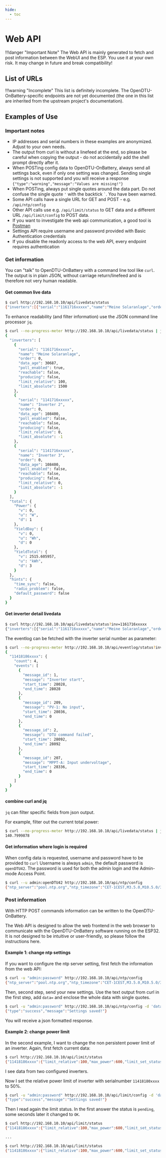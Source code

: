 ```yaml
---
hide:
  - toc
---
```


# Web API

!!!danger "Important Note"
    The Web API is mainly generated to fetch and post information between the WebUI and the ESP. You use it at your own  risk. It may change in future and break compatibility!

## List of URLs

!!!warning "Incomplete"
    This list is definitely incomplete. The OpenDTU-OnBattery-specific
    endpoints are not yet documented (the one in this list are inherited from
    the upstream project's documentation).

<swagger-ui src="../assets/swagger/main.yaml"/>

## Examples of Use

### Important notes

- IP addresses and serial numbers in these examples are anonymized. Adjust to your own needs.
- The output from curl is without a linefeed at the end, so please be careful when copying the output - do not accidentally add the shell prompt directly after it.
- When POSTing config data to OpenDTU-OnBattery, always send all settings back, even if only one setting was changed. Sending single settings is not supported and you will receive a response `{"type":"warning","message":"Values are missing!"}`
- When POSTing, always put single quotes around the data part. Do not confuse the single quote `'` with the backtick `` ` ``. You have been warned.
- Some API calls have a single URL for GET and POST - e.g. `/api/ntp/config`
- Other API calls use e.g. `/api/limit/status` to GET data and a different URL `/api/limit/config` to POST data.
- If you want to investigate the web api communication, a good tool is [Postman](https://www.postman.com/)
- Settings API require username and password provided with Basic Authentication credentials
- If you disable the readonly access to the web API, every endpoint requires authentication

### Get information

You can "talk" to OpenDTU-OnBattery with a command line tool like `curl`. The output is in plain JSON, without carriage return/linefeed and is therefore not very human readable.

#### Get common live data

```bash
$ curl http://192.168.10.10/api/livedata/status
{"inverters":[{"serial":"1161716xxxxx","name":"Meine Solaranlage","order":0,"data_age":30636,"poll_enabled":true,"reachable":false,"producing":false,"limit_relative":100,"limit_absolute":1500},{"serial":"1141716xxxxx","name":"Inverter 2","order":0,"data_age":108349,"poll_enabled":false,"reachable":false,"producing":false,"limit_relative":0,"limit_absolute":-1},{"serial":"1141716xxxxx","name":"Inverter 3","order":0,"data_age":108349,"poll_enabled":false,"reachable":false,"producing":false,"limit_relative":0,"limit_absolute":-1}],"total":{"Power":{"v":0,"u":"W","d":1},"YieldDay":{"v":0,"u":"Wh","d":0},"YieldTotal":{"v":2515.605957,"u":"kWh","d":3}},"hints":{"time_sync":false,"radio_problem":false,"default_password":false}}
```

To enhance readability (and filter information) use the JSON command line processor `jq`.

```bash
$ curl --no-progress-meter http://192.168.10.10/api/livedata/status | jq
{
  "inverters": [
    {
      "serial": "1161716xxxxx",
      "name": "Meine Solaranlage",
      "order": 0,
      "data_age": 30687,
      "poll_enabled": true,
      "reachable": false,
      "producing": false,
      "limit_relative": 100,
      "limit_absolute": 1500
    },
    {
      "serial": "1141716xxxxx",
      "name": "Inverter 2",
      "order": 0,
      "data_age": 108400,
      "poll_enabled": false,
      "reachable": false,
      "producing": false,
      "limit_relative": 0,
      "limit_absolute": -1
    },
    {
      "serial": "1141716xxxxx",
      "name": "Inverter 3",
      "order": 0,
      "data_age": 108400,
      "poll_enabled": false,
      "reachable": false,
      "producing": false,
      "limit_relative": 0,
      "limit_absolute": -1
    }
  ],
  "total": {
    "Power": {
      "v": 0,
      "u": "W",
      "d": 1
    },
    "YieldDay": {
      "v": 0,
      "u": "Wh",
      "d": 0
    },
    "YieldTotal": {
      "v": 2515.605957,
      "u": "kWh",
      "d": 3
    }
  },
  "hints": {
    "time_sync": false,
    "radio_problem": false,
    "default_password": false
  }
}
```

#### Get inverter detail livedata

```bash
$ curl http://192.168.10.10/api/livedata/status?inv=1161716xxxxx
{"inverters":[{"serial":"1161716xxxxx","name":"Meine Solaranlage","order":0,"data_age":30824,"poll_enabled":true,"reachable":false,"producing":false,"limit_relative":100,"limit_absolute":1500,"AC":{"0":{"Power":{"v":0,"u":"W","d":1},"Voltage":{"v":0,"u":"V","d":1},"Current":{"v":0,"u":"A","d":2},"Frequency":{"v":0,"u":"Hz","d":2},"PowerFactor":{"v":0,"u":"","d":3},"ReactivePower":{"v":0,"u":"var","d":1}}},"DC":{"0":{"name":{"u":""},"Power":{"v":0,"u":"W","d":1},"Voltage":{"v":0,"u":"V","d":1},"Current":{"v":0,"u":"A","d":2},"YieldDay":{"v":0,"u":"Wh","d":0},"YieldTotal":{"v":834.2609863,"u":"kWh","d":3},"Irradiation":{"v":0,"u":"%","d":3,"max":385}},"1":{"name":{"u":""},"Power":{"v":0,"u":"W","d":1},"Voltage":{"v":0,"u":"V","d":1},"Current":{"v":0,"u":"A","d":2},"YieldDay":{"v":0,"u":"Wh","d":0},"YieldTotal":{"v":832.7069702,"u":"kWh","d":3},"Irradiation":{"v":0,"u":"%","d":3,"max":385}},"2":{"name":{"u":""},"Power":{"v":0,"u":"W","d":1},"Voltage":{"v":0,"u":"V","d":1},"Current":{"v":0,"u":"A","d":2},"YieldDay":{"v":0,"u":"Wh","d":0},"YieldTotal":{"v":843.7299805,"u":"kWh","d":3},"Irradiation":{"v":0,"u":"%","d":3,"max":385}},"3":{"name":{"u":""},"Power":{"v":0,"u":"W","d":1},"Voltage":{"v":0,"u":"V","d":1},"Current":{"v":0,"u":"A","d":2},"YieldDay":{"v":0,"u":"Wh","d":0},"YieldTotal":{"v":4.907999992,"u":"kWh","d":3}}},"INV":{"0":{"Power DC":{"v":0,"u":"W","d":1},"YieldDay":{"v":0,"u":"Wh","d":0},"YieldTotal":{"v":2515.605957,"u":"kWh","d":3},"Temperature":{"v":0,"u":"°C","d":1},"Efficiency":{"v":0,"u":"%","d":3}}},"events":2}],"total":{"Power":{"v":0,"u":"W","d":1},"YieldDay":{"v":0,"u":"Wh","d":0},"YieldTotal":{"v":2515.605957,"u":"kWh","d":3}},"hints":{"time_sync":false,"radio_problem":false,"default_password":false}}
```

The eventlog can be fetched with the inverter serial number as parameter:

```bash
$ curl --no-progress-meter http://192.168.10.10/api/eventlog/status?inv=11418186xxxx | jq
{
  "11418186xxxx": {
    "count": 4,
    "events": [
      {
        "message_id": 1,
        "message": "Inverter start",
        "start_time": 28028,
        "end_time": 28028
      },
      {
        "message_id": 209,
        "message": "PV-1: No input",
        "start_time": 28036,
        "end_time": 0
      },
      {
        "message_id": 2,
        "message": "DTU command failed",
        "start_time": 28092,
        "end_time": 28092
      },
      {
        "message_id": 207,
        "message": "MPPT-A: Input undervoltage",
        "start_time": 28336,
        "end_time": 0
      }
    ]
  }
}
```

#### combine curl and jq

`jq` can filter specific fields from json output.

For example, filter out the current total power:

```bash
$ curl --no-progress-meter http://192.168.10.10/api/livedata/status | jq '.total | .Power.v'
140.7999878
```

#### Get information where login is required

When config data is requested, username and password have to be provided to `curl`
Username is always `admin`, the default password is `openDTU42`. The password is used for both the admin login and the Admin-mode Access Point.

```bash
$ curl --u admin:openDTU42 http://192.168.10.10/api/ntp/config
{"ntp_server":"pool.ntp.org","ntp_timezone":"CET-1CEST,M3.5.0,M10.5.0/3","ntp_timezone_descr":"Europe/Berlin"}
```

### Post information

With HTTP POST commands information can be written to the OpenDTU-OnBattery.

The Web API is designed to allow the web frontend in the web browser to communicate with the OpenDTU-OnBattery software running on the ESP32. It is not designed to be intuitive or user-friendly, so please follow the instructions here.

#### Example 1: change ntp settings

If you want to configure the ntp server setting, first fetch the information from the web API:

```bash
$ curl -u "admin:password" http://192.168.10.10/api/ntp/config
{"ntp_server":"pool.ntp.org","ntp_timezone":"CET-1CEST,M3.5.0,M10.5.0/3","ntp_timezone_descr":"Europe/Berlin"}
```

Then, second step, send your new settings. Use the text output from curl in the first step, add `data=` and enclose the whole data with single quotes.

```bash
$ curl -u "admin:password" http://192.168.10.10/api/ntp/config -d 'data={"ntp_server":"my.own.ntp.server.home","ntp_timezone":"CET-1CEST,M3.5.0,M10.5.0/3","ntp_timezone_descr":"Europe/Berlin"}'
{"type":"success","message":"Settings saved!"}
```

You will receive a json formatted response.

#### Example 2: change power limit

In the second example, I want to change the non persistent power limit of an inverter. Again, first fetch current data:

```bash
$ curl http://192.168.10.10/api/limit/status
{"11418186xxxx":{"limit_relative":100,"max_power":600,"limit_set_status":"Ok"},"11418180xxxx":{"limit_relative":100,"max_power":800,"limit_set_status":"Ok"}}
```

I see data from two configured inverters.

Now I set the relative power limit of inverter with serialnumber `11418180xxxx` to 50%.

```bash
$ curl -u "admin:password" http://192.168.10.10/api/limit/config -d 'data={"serial":"11418180xxxx", "limit_type":1, "limit_value":50}'
{"type":"success","message":"Settings saved!"}
```

Then I read again the limit status. In the first answer the status is `pending`, some seconds later it changed to `OK`.

```bash
$ curl http://192.168.10.10/api/limit/status
{"11418186xxxx":{"limit_relative":100,"max_power":600,"limit_set_status":"Ok"},"11418180xxxx":{"limit_relative":100,"max_power":800,"limit_set_status":"Pending"}}

...

$ curl http://192.168.10.10/api/limit/status
{"11418186xxxx":{"limit_relative":100,"max_power":600,"limit_set_status":"Ok"},"11418180xxxx":{"limit_relative":50,"max_power":800,"limit_set_status":"Ok"}}
```
